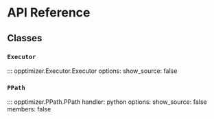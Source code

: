 # API Reference

## Classes


### `Executor`

::: opptimizer.Executor.Executor
    options:
      show_source: false
      
### `PPath`

::: opptimizer.PPath.PPath
    handler: python
    options:
      show_source: false
      members: false


